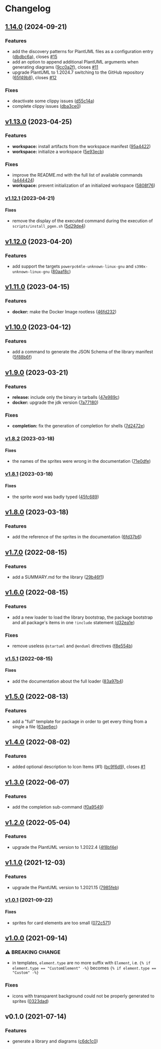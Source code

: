 # Changelog

## [1.14.0](https://github.com/tmorin/plantuml-generator/compare/v1.13.0...0d3b869480722c4688132484b376202cf0df96d0) (2024-09-21)

### Features

* add the discovery patterns for PlantUML files as a configuration entry
([dbdbc6a](https://github.com/tmorin/plantuml-generator/commit/dbdbc6a69b61df1f4f371ee51a5e496c506b39f6)),
closes [#15](https://github.com/tmorin/plantuml-generator/issues/15)
* add an option to append additional PlantUML arguments when generating
diagrams
([9cc0a2f](https://github.com/tmorin/plantuml-generator/commit/9cc0a2f4597e7da118b71561b41d0a47987e0a74)),
closes [#11](https://github.com/tmorin/plantuml-generator/issues/11)
* upgrade PlantUML to 1.2024.7 switching to the GitHub repository
([65f49b8](https://github.com/tmorin/plantuml-generator/commit/65f49b8e38e31df3422bf9d1a1a65928b214d533)),
closes [#12](https://github.com/tmorin/plantuml-generator/issues/12)

### Fixes

* deactivate some clippy issues
([d55c14a](https://github.com/tmorin/plantuml-generator/commit/d55c14a3731e2f55f9cbfc4f1a10c49af3c68a75))
* complete clippy issues
([dba3ce0](https://github.com/tmorin/plantuml-generator/commit/dba3ce0fec1f73211309ed292cd7245815222b51))

## [v1.13.0](https://github.com/tmorin/plantuml-generator/compare/v1.12.1...v1.13.0) (2023-04-25)

### Features

* **workspace:** install artifacts from the workspace manifest
([95a4422](https://github.com/tmorin/plantuml-generator/commit/95a442237e2ea39baa284f1ce7f7d3b9e0eaaf22))
* **workspace:** initialize a workspace
([5e93ecb](https://github.com/tmorin/plantuml-generator/commit/5e93ecb88015075d87acb1244391fb27ff73385c))

### Fixes

* improve the README.md with the full list of available commands
([a444424](https://github.com/tmorin/plantuml-generator/commit/a4444249af24fb0d044a3580fe036c1f2fdf8f22))
* **workspace:** prevent initialization of an initialized workspace
([5808f76](https://github.com/tmorin/plantuml-generator/commit/5808f76e5e1bcc03fe3a7be8b3f36ee3faf5522e))

### [v1.12.1](https://github.com/tmorin/plantuml-generator/compare/v1.12.0...v1.12.1) (2023-04-21)

#### Fixes

* remove the display of the executed command during the execution of
`scripts/install_pgen.sh`
([5d29de4](https://github.com/tmorin/plantuml-generator/commit/5d29de41640dace78137a0a1842154d04ae0bf75))

## [v1.12.0](https://github.com/tmorin/plantuml-generator/compare/v1.11.0...v1.12.0) (2023-04-20)

### Features

* add support the targets `powerpc64le-unknown-linux-gnu` and
`s390x-unknown-linux-gnu`
([80aaf8c](https://github.com/tmorin/plantuml-generator/commit/80aaf8c0a7ed785fc87c2df264d1b0d388dde81d))

## [v1.11.0](https://github.com/tmorin/plantuml-generator/compare/v1.10.0...v1.11.0) (2023-04-15)

### Features

* **docker:** make the Docker Image rootless
([46fd232](https://github.com/tmorin/plantuml-generator/commit/46fd2322751727c1358b80337400f9d774828917))

## [v1.10.0](https://github.com/tmorin/plantuml-generator/compare/v1.9.0...v1.10.0) (2023-04-12)

### Features

* add a command to generate the JSON Schema of the library manifest
([5f88b6f](https://github.com/tmorin/plantuml-generator/commit/5f88b6f2f9a30006d057323fd910ed92503030eb))

## [v1.9.0](https://github.com/tmorin/plantuml-generator/compare/v1.8.2...v1.9.0) (2023-03-21)

### Features

* **release:** include only the binary in tarballs
([47e989c](https://github.com/tmorin/plantuml-generator/commit/47e989ce7818cb44340dbbacb562bd50f1e5f01a))
* **docker:** upgrade the jdk version
([7a77180](https://github.com/tmorin/plantuml-generator/commit/7a77180ce56e62abbb7e9f6380e2911c6759e1e6))

### Fixes

* **completion:** fix the generation of completion for shells
([7d2472e](https://github.com/tmorin/plantuml-generator/commit/7d2472e2ad685e902c31c3c878d8cc4e19d9f7ba))

### [v1.8.2](https://github.com/tmorin/plantuml-generator/compare/v1.8.1...v1.8.2) (2023-03-18)

#### Fixes

* the names of the sprites were wrong in the documentation
([71e0dfe](https://github.com/tmorin/plantuml-generator/commit/71e0dfe54cac5523d81c5cba01b57ff83620f54a))

### [v1.8.1](https://github.com/tmorin/plantuml-generator/compare/v1.8.0...v1.8.1) (2023-03-18)

#### Fixes

* the sprite word was badly typed
([45fc689](https://github.com/tmorin/plantuml-generator/commit/45fc689d1bfacba3f5e5b055dd417a0357ff29ca))

## [v1.8.0](https://github.com/tmorin/plantuml-generator/compare/v1.7.0...v1.8.0) (2023-03-18)

### Features

* add the reference of the sprites in the documentation
([6fd37b6](https://github.com/tmorin/plantuml-generator/commit/6fd37b6faa75cbab0f911d914ad893cb50d23742))

## [v1.7.0](https://github.com/tmorin/plantuml-generator/compare/v1.6.0...v1.7.0) (2022-08-15)

### Features

* add a SUMMARY.md for the library
([29b46f1](https://github.com/tmorin/plantuml-generator/commit/29b46f1cf7f116f3e1ca234a49ec262d46a12423))

## [v1.6.0](https://github.com/tmorin/plantuml-generator/compare/v1.5.1...v1.6.0) (2022-08-15)

### Features

* add a new loader to load the library bootstrap, the package bootstrap and
all package's items in one `!include` statement
([d32ea1e](https://github.com/tmorin/plantuml-generator/commit/d32ea1ed20b1344313d383185b3a274af780198f))

### Fixes

* remove useless `@startuml` and `@enduml` directives
([f8e554b](https://github.com/tmorin/plantuml-generator/commit/f8e554bcfbbee18a7345871cdc8c1b9d6c3c8cd3))

### [v1.5.1](https://github.com/tmorin/plantuml-generator/compare/v1.5.0...v1.5.1) (2022-08-15)

#### Fixes

* add the documentation about the full loader
([83a97b4](https://github.com/tmorin/plantuml-generator/commit/83a97b41571261c79dcf0ffd26d557d9ac83decc))

## [v1.5.0](https://github.com/tmorin/plantuml-generator/compare/v1.4.0...v1.5.0) (2022-08-13)

### Features

* add a "full" template for package in order to get every thing from a single
a file
([63ae6ec](https://github.com/tmorin/plantuml-generator/commit/63ae6ec7d28cdc08ab37fdfc94ef13de6c7398e0))

## [v1.4.0](https://github.com/tmorin/plantuml-generator/compare/v1.3.0...v1.4.0) (2022-08-02)

### Features

* added optional description to Icon Items (#1)
([bc9f6d9](https://github.com/tmorin/plantuml-generator/commit/bc9f6d9ebc425fa800fc75a40ec3aa23ec708ddf)),
closes [#1](https://github.com/tmorin/plantuml-generator/issues/1)

## [v1.3.0](https://github.com/tmorin/plantuml-generator/compare/v1.2.0...v1.3.0) (2022-06-07)

### Features

* add the completion sub-command
([f0a9549](https://github.com/tmorin/plantuml-generator/commit/f0a9549ac8b372fe5ac9a11657b44ef6b1cfa01a))

## [v1.2.0](https://github.com/tmorin/plantuml-generator/compare/v1.1.0...v1.2.0) (2022-05-04)

### Features

* upgrade the PlantUML version to 1.2022.4
([4f8bf4e](https://github.com/tmorin/plantuml-generator/commit/4f8bf4eeae1f374661d78608abcc85928fb5496e))

## [v1.1.0](https://github.com/tmorin/plantuml-generator/compare/v1.0.1...v1.1.0) (2021-12-03)

### Features

* upgrade the PlantUML version to 1.2021.15
([7985feb](https://github.com/tmorin/plantuml-generator/commit/7985feb90c963fa6d11dd6b688fecf9a10db97b8))

### [v1.0.1](https://github.com/tmorin/plantuml-generator/compare/v1.0.0...v1.0.1) (2021-09-22)

#### Fixes

* sprites for card elements are too small
([072c571](https://github.com/tmorin/plantuml-generator/commit/072c57155bd77443056bb523a5da32f37ec46b66))

## [v1.0.0](https://github.com/tmorin/plantuml-generator/compare/v0.1.0...v1.0.0) (2021-09-14)

### ⚠ BREAKING CHANGE

* in templates, `element.type` are no more suffix with `Element`, i.e. `{% if element.type == "CustomElement" -%}` becomes `{% if element.type == "Custom" -%}`


### Fixes

* icons with transparent background could not be properly generated to sprites
([0323dad](https://github.com/tmorin/plantuml-generator/commit/0323dadc7f7bee26a971abd355b32aada6398402))

## v0.1.0 (2021-07-14)

### Features

* generate a library and diagrams
([c6dc1c0](https://github.com/tmorin/plantuml-generator/commit/c6dc1c04192bd521036806b4f894c22420ff3bc9))
